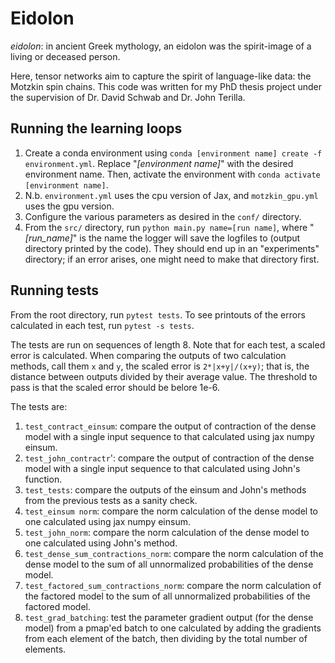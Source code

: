 # Eidolon
*eidolon*: in ancient Greek mythology, an eidolon was the spirit-image of a living or deceased person.

Here, tensor networks aim to capture the spirit of language-like data: the Motzkin spin chains.
This code was written for my PhD thesis project under the supervision of Dr. David Schwab and Dr. John Terilla.


## Running the learning loops
1. Create a conda environment using `conda [environment name] create -f environment.yml`.
Replace "*[environment name]*" with the desired environment name. Then, activate the environment with `conda activate [environment name]`.
2. N.b. `environment.yml` uses the cpu version of Jax, and `motzkin_gpu.yml` uses the gpu version.
3. Configure the various parameters as desired in the `conf/` directory.
4. From the `src/` directory, run `python main.py name=[run name]`, where "*[run_name]*" is the name the logger will save the logfiles to (output directory printed by the code).
They should end up in an "experiments" directory; if an error arises, one might need to make that directory first.

## Running tests
From the root directory, run `pytest tests`.
To see printouts of the errors calculated in each test, run `pytest -s tests`.

The tests are run on sequences of length 8.
Note that for each test, a scaled error is calculated.
When comparing the outputs of two calculation methods, call them `x` and `y`, the scaled error is `2*|x+y|/(x+y)`; that is, the distance between outputs divided by their average value.
The threshold to pass is that the scaled error should be belore 1e-6.

The tests are:
1. `test_contract_einsum`: compare the output of contraction of the dense model with a single input sequence to that calculated using jax numpy einsum.
2. `test_john_contractr`': compare the output of contraction of the dense model with a single input sequence to that calculated using John's function.
3. `test_tests`: compare the outputs of the einsum and John's methods from the previous tests as a sanity check.
4. `test_einsum norm`: compare the norm calculation of the dense model to one calculated using jax numpy einsum.
5. `test_john_norm`: compare the norm calculation of the dense model to one calculated using John's method.
6. `test_dense_sum_contractions_norm`: compare the norm calculation of the dense model to the sum of all unnormalized probabilities of the dense model.
7. `test_factored_sum_contractions_norm`: compare the norm calculation of the factored model to the sum of all unnormalized probabilities of the factored model.
8. `test_grad_batching`: test the parameter gradient output (for the dense model) from a pmap'ed batch to one calculated by adding the gradients from each element of the batch, then dividing by the total number of elements.
